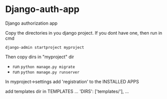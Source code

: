 # Django-auth-app
Django authorization app


Copy the directories in you django project. If you dont have one, then run in cmd 

```django-admin startproject myproject```

Then copy dirs in "myproject" dir

* run ```python manage.py migrate```  
* run ```python manage.py runserver```


In myproject->settings add  'registration' to the INSTALLED APPS

add templates dir in TEMPLATES
...
'DIRS': ['templates/'],
...
